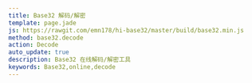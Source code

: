 ```yaml
---
title: Base32 解码/解密
template: page.jade
js: https://rawgit.com/emn178/hi-base32/master/build/base32.min.js
method: base32.decode
action: Decode
auto_update: true
description: Base32 在线解码/解密工具
keywords: Base32,online,decode
---
```

